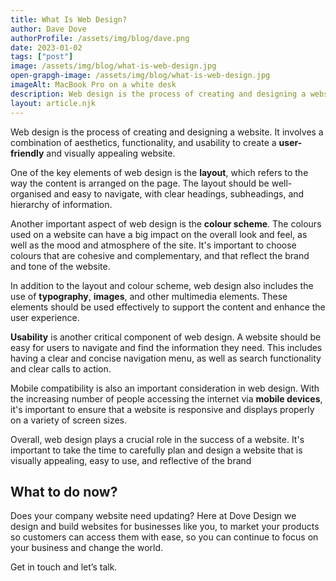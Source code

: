 ```yaml
---
title: What Is Web Design?
author: Dave Dove
authorProfile: /assets/img/blog/dave.png
date: 2023-01-02
tags: ["post"]
image: /assets/img/blog/what-is-web-design.jpg
open-grapgh-image: /assets/img/blog/what-is-web-design.jpg
imageAlt: MacBook Pro on a white desk
description: Web design is the process of creating and designing a website. It involves a combination of aesthetics, functionality, and usability to create a user-friendly and visually appealing website.
layout: article.njk
---
```


Web design is the process of creating and designing a website. It involves a combination of aesthetics, functionality, and usability to create a **user-friendly** and visually appealing website.

One of the key elements of web design is the **layout**, which refers to the way the content is arranged on the page. The layout should be well-organised and easy to navigate, with clear headings, subheadings, and hierarchy of information.

Another important aspect of web design is the **colour scheme**. The colours used on a website can have a big impact on the overall look and feel, as well as the mood and atmosphere of the site. It's important to choose colours that are cohesive and complementary, and that reflect the brand and tone of the website.

In addition to the layout and colour scheme, web design also includes the use of **typography**, **images**, and other multimedia elements. These elements should be used effectively to support the content and enhance the user experience.

**Usability** is another critical component of web design. A website should be easy for users to navigate and find the information they need. This includes having a clear and concise navigation menu, as well as search functionality and clear calls to action.

Mobile compatibility is also an important consideration in web design. With the increasing number of people accessing the internet via **mobile devices**, it's important to ensure that a website is responsive and displays properly on a variety of screen sizes.

Overall, web design plays a crucial role in the success of a website. It's important to take the time to carefully plan and design a website that is visually appealing, easy to use, and reflective of the brand

## What to do now?

Does your company website need updating? Here at Dove Design we design and build websites for businesses like you, to market your products so customers can access them with ease, so you can continue to focus on your business and change the world.

Get in touch and let’s talk.
